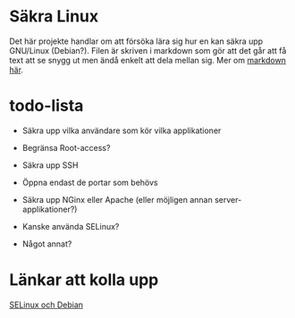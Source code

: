 # Säkra Linux
Det här projekte handlar om att försöka lära sig hur en kan säkra upp GNU/Linux (Debian?).
Filen är skriven i markdown som gör att det går att få text att se snygg ut men ändå enkelt att dela mellan sig. Mer om [markdown här](https://github.com/adam-p/markdown-here/wiki/Markdown-Here-Cheatsheet).

# todo-lista
- Säkra upp vilka användare som kör vilka applikationer
- Begränsa Root-access?
- Säkra upp SSH
- Öppna endast de portar som behövs
- Säkra upp NGinx eller Apache (eller möjligen annan server-applikationer?)
- Kanske använda SELinux?  

- Något annat?

# Länkar att kolla upp
[SELinux och Debian](https://wiki.debian.org/SELinux)

